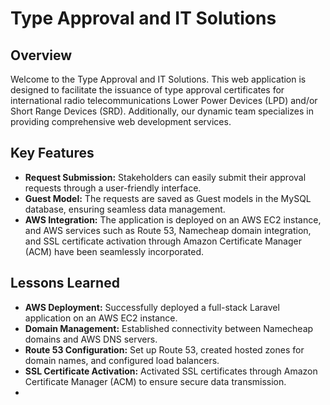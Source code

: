 
# Type Approval and IT Solutions

## Overview

Welcome to the Type Approval and IT Solutions. 
This web application is designed to facilitate the issuance of type approval certificates 
for international radio telecommunications Lower Power Devices (LPD) and/or 
Short Range Devices (SRD). Additionally, our dynamic team specializes in providing 
comprehensive web development services.

## Key Features
- **Request Submission:** Stakeholders can easily submit their approval requests through a user-friendly interface.
- **Guest Model:** The requests are saved as Guest models in the MySQL database, ensuring seamless data management.
- **AWS Integration:** The application is deployed on an AWS EC2 instance, and AWS services such as Route 53, Namecheap domain integration, and SSL certificate activation through Amazon Certificate Manager (ACM) have been seamlessly incorporated.


## Lessons Learned

- **AWS Deployment:** Successfully deployed a full-stack Laravel application on an AWS EC2 instance.
- **Domain Management:** Established connectivity between Namecheap domains and AWS DNS servers.
- **Route 53 Configuration:** Set up Route 53, created hosted zones for domain names, and configured load balancers.
- **SSL Certificate Activation:** Activated SSL certificates through Amazon Certificate Manager (ACM) to ensure secure data transmission.
- 







